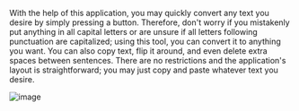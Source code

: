 With the help of this application, you may quickly convert any text you desire by simply pressing a button. Therefore, don't worry if you mistakenly put anything in all capital letters or are unsure if all letters following punctuation are capitalized; using this tool, you can convert it to anything you want. You can also copy text, flip it around, and even delete extra spaces between sentences.
 There are no restrictions and the application's layout is straightforward; you may just copy and paste whatever text you desire.

![image](https://user-images.githubusercontent.com/71397300/205482022-05bca5de-02ec-4de7-9f00-6bf81d3e0dbd.png)
